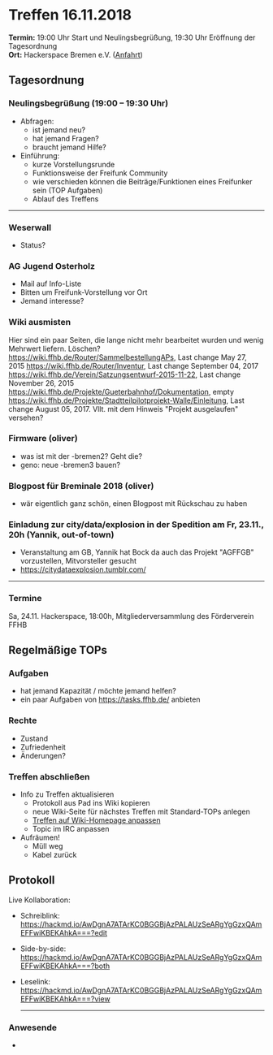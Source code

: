 # Treffen 16.11.2018

**Termin:** 19:00 Uhr Start und Neulingsbegrüßung, 19:30 Uhr Eröffnung der Tagesordnung  
**Ort:** Hackerspace Bremen e.V. ([Anfahrt](https://www.hackerspace-bremen.de/anfahrt/))

## Tagesordnung
### Neulingsbegrüßung (19:00 – 19:30 Uhr)
- Abfragen:
    - ist jemand neu?
    - hat jemand Fragen?
    - braucht jemand Hilfe?
- Einführung:
    - kurze Vorstellungsrunde
    - Funktionsweise der Freifunk Community
    - wie verschieden können die Beiträge/Funktionen eines Freifunker sein (TOP Aufgaben)
    - Ablauf des Treffens

---

### Weserwall
* Status?

### AG Jugend Osterholz
* Mail auf Info-Liste
* Bitten um Freifunk-Vorstellung vor Ort
* Jemand interesse?

### Wiki ausmisten
Hier sind ein paar Seiten, die lange nicht mehr bearbeitet wurden und wenig Mehrwert liefern.
Löschen?
https://wiki.ffhb.de/Router/SammelbestellungAPs, Last change May 27, 2015
https://wiki.ffhb.de/Router/Inventur, Last change  September 04, 2017
https://wiki.ffhb.de/Verein/Satzungsentwurf-2015-11-22, Last change November 26, 2015
https://wiki.ffhb.de/Projekte/Gueterbahnhof/Dokumentation, empty
https://wiki.ffhb.de/Projekte/Stadtteilpilotprojekt-Walle/Einleitung, Last change  August 05, 2017. Vllt. mit dem Hinweis "Projekt ausgelaufen" versehen?

### Firmware (oliver)
* was ist mit der -bremen2? Geht die?
* geno: neue -bremen3 bauen?

### Blogpost für Breminale 2018 (oliver)
* wär eigentlich ganz schön, einen Blogpost mit Rückschau zu haben

### Einladung zur city/data/explosion in der Spedition am Fr, 23.11., 20h  (Yannik, out-of-town)
- Veranstaltung am GB, Yannik hat Bock da auch das Projekt "AGFFGB" vorzustellen, Mitvorsteller gesucht
- https://citydataexplosion.tumblr.com/

---

### Termine
Sa, 24.11. Hackerspace, 18:00h, Mitgliederversammlung des Förderverein FFHB

## Regelmäßige TOPs

### Aufgaben
- hat jemand Kapazität / möchte jemand helfen?
- ein paar Aufgaben von https://tasks.ffhb.de/ anbieten

### Rechte
- Zustand
- Zufriedenheit
- Änderungen?

### Treffen abschließen
- Info zu Treffen aktualisieren
  - Protokoll aus Pad ins Wiki kopieren
  - neue Wiki-Seite für nächstes Treffen mit Standard-TOPs anlegen
  - [Treffen auf Wiki-Homepage anpassen](https://wiki.bremen.freifunk.net/Home)
  - Topic im IRC anpassen
- Aufräumen!
  - Müll weg
  - Kabel zurück


## Protokoll
Live Kollaboration:
- Schreiblink: https://hackmd.io/AwDgnA7ATArKC0BGGBjAzPALAUzSeARgYgGzxQAmEFFwiKBEKAhkA===?edit
- Side-by-side: https://hackmd.io/AwDgnA7ATArKC0BGGBjAzPALAUzSeARgYgGzxQAmEFFwiKBEKAhkA===?both
- Leselink: https://hackmd.io/AwDgnA7ATArKC0BGGBjAzPALAUzSeARgYgGzxQAmEFFwiKBEKAhkA===?view

	---

### Anwesende
* 